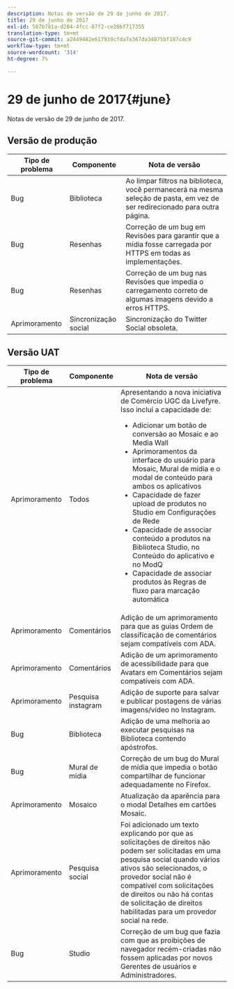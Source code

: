 ```yaml
---
description: Notas de versão de 29 de junho de 2017.
title: 29 de junho de 2017
exl-id: 507b781a-d284-4fcc-87f2-ce28bf717355
translation-type: tm+mt
source-git-commit: a2449482e617939cfda7e367da34875bf187c4c9
workflow-type: tm+mt
source-wordcount: '314'
ht-degree: 7%

---
```


# 29 de junho de 2017{#june}

Notas de versão de 29 de junho de 2017.

## Versão de produção

| **Tipo de problema** | **Componente** | **Nota de versão** |
|---|---|---|
| Bug | Biblioteca | Ao limpar filtros na biblioteca, você permanecerá na mesma seleção de pasta, em vez de ser redirecionado para outra página. |
| Bug | Resenhas | Correção de um bug em Revisões para garantir que a mídia fosse carregada por HTTPS em todas as implementações. |
| Bug | Resenhas | Correção de um bug nas Revisões que impedia o carregamento correto de algumas imagens devido a erros HTTPS. |
| Aprimoramento | Sincronização social | Sincronização do Twitter Social obsoleta. |

## Versão UAT

| Tipo de problema | Componente | Nota de versão |
|--- |--- |--- |
| Aprimoramento | Todos | Apresentando a nova iniciativa de Comércio UGC da Livefyre. Isso inclui a capacidade de:  <br><ul><li>Adicionar um botão de conversão ao Mosaic e ao Media Wall</li><li> Aprimoramentos da interface do usuário para Mosaic, Mural de mídia e o modal de conteúdo para ambos os aplicativos</li><li>Capacidade de fazer upload de produtos no Studio em Configurações de Rede</li><li>Capacidade de associar conteúdo a produtos na Biblioteca Studio, no Conteúdo do aplicativo e no ModQ</li><li>Capacidade de associar produtos às Regras de fluxo para marcação automática</li></ul> |
| Aprimoramento | Comentários | Adição de um aprimoramento para que as guias Ordem de classificação de comentários sejam compatíveis com ADA. |
| Aprimoramento | Comentários | Adição de um aprimoramento de acessibilidade para que Avatars em Comentários sejam compatíveis com ADA. |
| Aprimoramento | Pesquisa instagram | Adição de suporte para salvar e publicar postagens de várias imagens/vídeo no Instagram. |
| Bug | Biblioteca | Adição de uma melhoria ao executar pesquisas na Biblioteca contendo apóstrofos. |
| Bug | Mural de mídia | Correção de um bug do Mural de mídia que impedia o botão compartilhar de funcionar adequadamente no Firefox. |
| Aprimoramento | Mosaico | Atualização da aparência para o modal Detalhes em cartões Mosaic. |
| Aprimoramento | Pesquisa social | Foi adicionado um texto explicando por que as solicitações de direitos não podem ser solicitadas em uma pesquisa social quando vários ativos são selecionados, o provedor social não é compatível com solicitações de direitos ou não há contas de solicitação de direitos habilitadas para um provedor social na rede. |
| Bug | Studio | Correção de um bug que fazia com que as proibições de navegador recém-criadas não fossem aplicadas por novos Gerentes de usuários e Administradores. |
